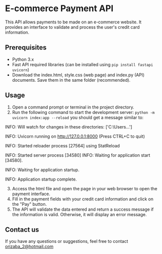 # E-commerce Payment API
This API allows payments to be made on an e-commerce website. It provides an interface to validate and process the user's credit card information.

## Prerequisites
- Python 3.x
- Fast API required libraries (can be installed using `pip install fastapi uvicorn`)
- Download the index.html, style.css (web page) and index.py (API) documents. Save them in the same folder (recommended). 


## Usage
1. Open a command prompt or terminal in the project directory.
2. Run the following command to start the development server: `python -m uvicorn index:app --reload` you should get a message similar to:

INFO: Will watch for changes in these directories: ['C:\Users...']

INFO: Uvicorn running on http://127.0.0.1:8000 (Press CTRL+C to quit)

INFO: Started reloader process [27564] using StatReload

INFO: Started server process [34580] INFO: Waiting for application start [34580].

INFO: Waiting for application startup.

INFO: Application startup complete.


3. Access the html file and open the page in your web browser to open the payment interface.
4. Fill in the payment fields with your credit card information and click on the "Pay" button.
5. The API will validate the data entered and return a success message if the information is valid. Otherwise, it will display an error message.


## Contact us
If you have any questions or suggestions, feel free to contact orizaba_2@hotmail.com
